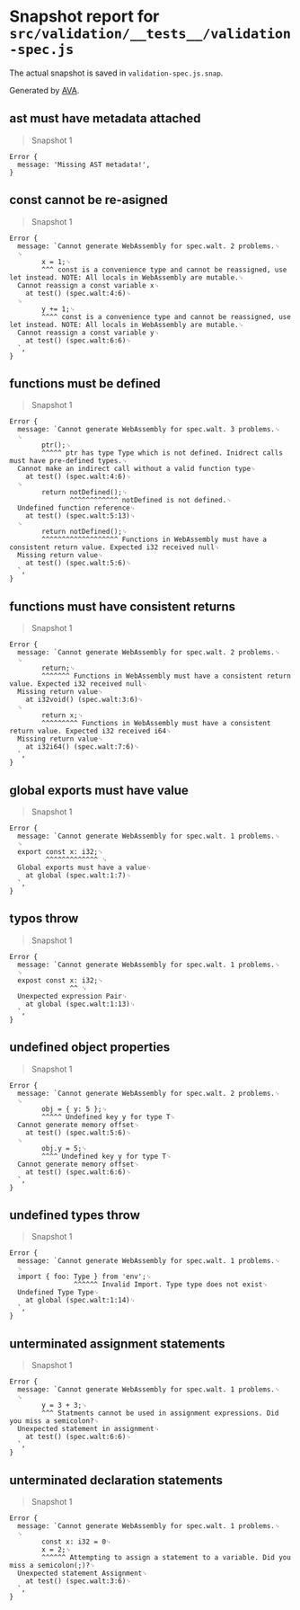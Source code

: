 # Snapshot report for `src/validation/__tests__/validation-spec.js`

The actual snapshot is saved in `validation-spec.js.snap`.

Generated by [AVA](https://ava.li).

## ast must have metadata attached

> Snapshot 1

    Error {
      message: 'Missing AST metadata!',
    }

## const cannot be re-asigned

> Snapshot 1

    Error {
      message: `Cannot generate WebAssembly for spec.walt. 2 problems.␊
      ␊
            x = 1;␊
            ^^^ const is a convenience type and cannot be reassigned, use let instead. NOTE: All locals in WebAssembly are mutable.␊
      Cannot reassign a const variable x␊
        at test() (spec.walt:4:6)␊
      ␊
            y += 1;␊
            ^^^^ const is a convenience type and cannot be reassigned, use let instead. NOTE: All locals in WebAssembly are mutable.␊
      Cannot reassign a const variable y␊
        at test() (spec.walt:6:6)␊
      `,
    }

## functions must be defined

> Snapshot 1

    Error {
      message: `Cannot generate WebAssembly for spec.walt. 3 problems.␊
      ␊
            ptr();␊
            ^^^^^ ptr has type Type which is not defined. Inidrect calls must have pre-defined types.␊
      Cannot make an indirect call without a valid function type␊
        at test() (spec.walt:4:6)␊
      ␊
            return notDefined();␊
                   ^^^^^^^^^^^^ notDefined is not defined.␊
      Undefined function reference␊
        at test() (spec.walt:5:13)␊
      ␊
            return notDefined();␊
            ^^^^^^^^^^^^^^^^^^^ Functions in WebAssembly must have a consistent return value. Expected i32 received null␊
      Missing return value␊
        at test() (spec.walt:5:6)␊
      `,
    }

## functions must have consistent returns

> Snapshot 1

    Error {
      message: `Cannot generate WebAssembly for spec.walt. 2 problems.␊
      ␊
            return;␊
            ^^^^^^^ Functions in WebAssembly must have a consistent return value. Expected i32 received null␊
      Missing return value␊
        at i32void() (spec.walt:3:6)␊
      ␊
            return x;␊
            ^^^^^^^^^ Functions in WebAssembly must have a consistent return value. Expected i32 received i64␊
      Missing return value␊
        at i32i64() (spec.walt:7:6)␊
      `,
    }

## global exports must have value

> Snapshot 1

    Error {
      message: `Cannot generate WebAssembly for spec.walt. 1 problems.␊
      ␊
      export const x: i32;␊
             ^^^^^^^^^^^^^ ␊
      Global exports must have a value␊
        at global (spec.walt:1:7)␊
      `,
    }

## typos throw

> Snapshot 1

    Error {
      message: `Cannot generate WebAssembly for spec.walt. 1 problems.␊
      ␊
      expost const x: i32;␊
                   ^^ ␊
      Unexpected expression Pair␊
        at global (spec.walt:1:13)␊
      `,
    }

## undefined object properties

> Snapshot 1

    Error {
      message: `Cannot generate WebAssembly for spec.walt. 2 problems.␊
      ␊
            obj = { y: 5 };␊
            ^^^^^ Undefined key y for type T␊
      Cannot generate memory offset␊
        at test() (spec.walt:5:6)␊
      ␊
            obj.y = 5;␊
            ^^^^ Undefined key y for type T␊
      Cannot generate memory offset␊
        at test() (spec.walt:6:6)␊
      `,
    }

## undefined types throw

> Snapshot 1

    Error {
      message: `Cannot generate WebAssembly for spec.walt. 1 problems.␊
      ␊
      import { foo: Type } from 'env';␊
                    ^^^^^^ Invalid Import. Type type does not exist␊
      Undefined Type Type␊
        at global (spec.walt:1:14)␊
      `,
    }

## unterminated assignment statements

> Snapshot 1

    Error {
      message: `Cannot generate WebAssembly for spec.walt. 1 problems.␊
      ␊
            y = 3 + 3;␊
            ^^^ Statments cannot be used in assignment expressions. Did you miss a semicolon?␊
      Unexpected statement in assignment␊
        at test() (spec.walt:6:6)␊
      `,
    }

## unterminated declaration statements

> Snapshot 1

    Error {
      message: `Cannot generate WebAssembly for spec.walt. 1 problems.␊
      ␊
            const x: i32 = 0␊
            x = 2;␊
            ^^^^^^ Attempting to assign a statement to a variable. Did you miss a semicolon(;)?␊
      Unexpected statement Assignment␊
        at test() (spec.walt:3:6)␊
      `,
    }
